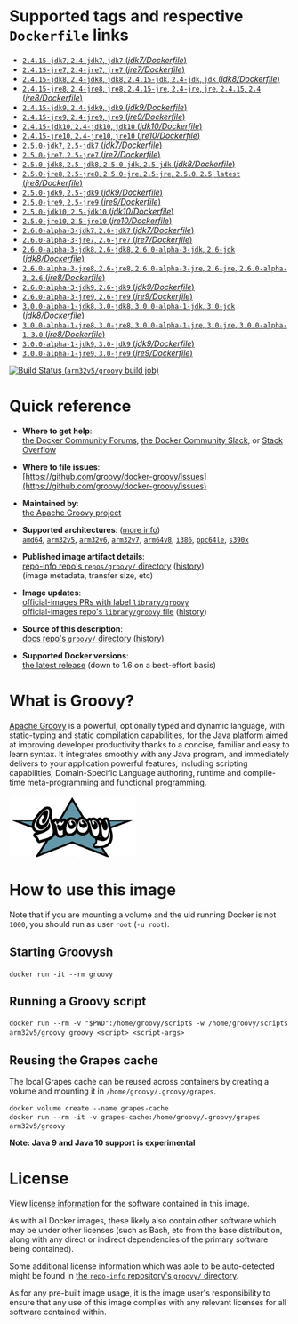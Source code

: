 <!--

********************************************************************************

WARNING:

    DO NOT EDIT "groovy/README.md"

    IT IS AUTO-GENERATED

    (from the other files in "groovy/" combined with a set of templates)

********************************************************************************

-->

# Supported tags and respective `Dockerfile` links

-	[`2.4.15-jdk7`, `2.4-jdk7`, `jdk7` (*jdk7/Dockerfile*)](https://github.com/groovy/docker-groovy/blob/420f3af36206e1e6ddb1b715bfcc9f0591c8501f/jdk7/Dockerfile)
-	[`2.4.15-jre7`, `2.4-jre7`, `jre7` (*jre7/Dockerfile*)](https://github.com/groovy/docker-groovy/blob/420f3af36206e1e6ddb1b715bfcc9f0591c8501f/jre7/Dockerfile)
-	[`2.4.15-jdk8`, `2.4-jdk8`, `jdk8`, `2.4.15-jdk`, `2.4-jdk`, `jdk` (*jdk8/Dockerfile*)](https://github.com/groovy/docker-groovy/blob/420f3af36206e1e6ddb1b715bfcc9f0591c8501f/jdk8/Dockerfile)
-	[`2.4.15-jre8`, `2.4-jre8`, `jre8`, `2.4.15-jre`, `2.4-jre`, `jre`, `2.4.15`, `2.4` (*jre8/Dockerfile*)](https://github.com/groovy/docker-groovy/blob/420f3af36206e1e6ddb1b715bfcc9f0591c8501f/jre8/Dockerfile)
-	[`2.4.15-jdk9`, `2.4-jdk9`, `jdk9` (*jdk9/Dockerfile*)](https://github.com/groovy/docker-groovy/blob/420f3af36206e1e6ddb1b715bfcc9f0591c8501f/jdk9/Dockerfile)
-	[`2.4.15-jre9`, `2.4-jre9`, `jre9` (*jre9/Dockerfile*)](https://github.com/groovy/docker-groovy/blob/420f3af36206e1e6ddb1b715bfcc9f0591c8501f/jre9/Dockerfile)
-	[`2.4.15-jdk10`, `2.4-jdk10`, `jdk10` (*jdk10/Dockerfile*)](https://github.com/groovy/docker-groovy/blob/420f3af36206e1e6ddb1b715bfcc9f0591c8501f/jdk10/Dockerfile)
-	[`2.4.15-jre10`, `2.4-jre10`, `jre10` (*jre10/Dockerfile*)](https://github.com/groovy/docker-groovy/blob/420f3af36206e1e6ddb1b715bfcc9f0591c8501f/jre10/Dockerfile)
-	[`2.5.0-jdk7`, `2.5-jdk7` (*jdk7/Dockerfile*)](https://github.com/groovy/docker-groovy/blob/0b041ffb39ee812c7115260ba8e8b835495efa10/jdk7/Dockerfile)
-	[`2.5.0-jre7`, `2.5-jre7` (*jre7/Dockerfile*)](https://github.com/groovy/docker-groovy/blob/0b041ffb39ee812c7115260ba8e8b835495efa10/jre7/Dockerfile)
-	[`2.5.0-jdk8`, `2.5-jdk8`, `2.5.0-jdk`, `2.5-jdk` (*jdk8/Dockerfile*)](https://github.com/groovy/docker-groovy/blob/0b041ffb39ee812c7115260ba8e8b835495efa10/jdk8/Dockerfile)
-	[`2.5.0-jre8`, `2.5-jre8`, `2.5.0-jre`, `2.5-jre`, `2.5.0`, `2.5`, `latest` (*jre8/Dockerfile*)](https://github.com/groovy/docker-groovy/blob/0b041ffb39ee812c7115260ba8e8b835495efa10/jre8/Dockerfile)
-	[`2.5.0-jdk9`, `2.5-jdk9` (*jdk9/Dockerfile*)](https://github.com/groovy/docker-groovy/blob/0b041ffb39ee812c7115260ba8e8b835495efa10/jdk9/Dockerfile)
-	[`2.5.0-jre9`, `2.5-jre9` (*jre9/Dockerfile*)](https://github.com/groovy/docker-groovy/blob/0b041ffb39ee812c7115260ba8e8b835495efa10/jre9/Dockerfile)
-	[`2.5.0-jdk10`, `2.5-jdk10` (*jdk10/Dockerfile*)](https://github.com/groovy/docker-groovy/blob/0b041ffb39ee812c7115260ba8e8b835495efa10/jdk10/Dockerfile)
-	[`2.5.0-jre10`, `2.5-jre10` (*jre10/Dockerfile*)](https://github.com/groovy/docker-groovy/blob/0b041ffb39ee812c7115260ba8e8b835495efa10/jre10/Dockerfile)
-	[`2.6.0-alpha-3-jdk7`, `2.6-jdk7` (*jdk7/Dockerfile*)](https://github.com/groovy/docker-groovy/blob/4cd18131eb84e70abffd421aacaf4a3274194466/jdk7/Dockerfile)
-	[`2.6.0-alpha-3-jre7`, `2.6-jre7` (*jre7/Dockerfile*)](https://github.com/groovy/docker-groovy/blob/4cd18131eb84e70abffd421aacaf4a3274194466/jre7/Dockerfile)
-	[`2.6.0-alpha-3-jdk8`, `2.6-jdk8`, `2.6.0-alpha-3-jdk`, `2.6-jdk` (*jdk8/Dockerfile*)](https://github.com/groovy/docker-groovy/blob/4cd18131eb84e70abffd421aacaf4a3274194466/jdk8/Dockerfile)
-	[`2.6.0-alpha-3-jre8`, `2.6-jre8`, `2.6.0-alpha-3-jre`, `2.6-jre`, `2.6.0-alpha-3`, `2.6` (*jre8/Dockerfile*)](https://github.com/groovy/docker-groovy/blob/4cd18131eb84e70abffd421aacaf4a3274194466/jre8/Dockerfile)
-	[`2.6.0-alpha-3-jdk9`, `2.6-jdk9` (*jdk9/Dockerfile*)](https://github.com/groovy/docker-groovy/blob/4cd18131eb84e70abffd421aacaf4a3274194466/jdk9/Dockerfile)
-	[`2.6.0-alpha-3-jre9`, `2.6-jre9` (*jre9/Dockerfile*)](https://github.com/groovy/docker-groovy/blob/4cd18131eb84e70abffd421aacaf4a3274194466/jre9/Dockerfile)
-	[`3.0.0-alpha-1-jdk8`, `3.0-jdk8`, `3.0.0-alpha-1-jdk`, `3.0-jdk` (*jdk8/Dockerfile*)](https://github.com/groovy/docker-groovy/blob/b8eb639e626ef97aa283cfda1fc10f92b93fd48c/jdk8/Dockerfile)
-	[`3.0.0-alpha-1-jre8`, `3.0-jre8`, `3.0.0-alpha-1-jre`, `3.0-jre`, `3.0.0-alpha-1`, `3.0` (*jre8/Dockerfile*)](https://github.com/groovy/docker-groovy/blob/b8eb639e626ef97aa283cfda1fc10f92b93fd48c/jre8/Dockerfile)
-	[`3.0.0-alpha-1-jdk9`, `3.0-jdk9` (*jdk9/Dockerfile*)](https://github.com/groovy/docker-groovy/blob/b8eb639e626ef97aa283cfda1fc10f92b93fd48c/jdk9/Dockerfile)
-	[`3.0.0-alpha-1-jre9`, `3.0-jre9` (*jre9/Dockerfile*)](https://github.com/groovy/docker-groovy/blob/b8eb639e626ef97aa283cfda1fc10f92b93fd48c/jre9/Dockerfile)

[![Build Status](https://doi-janky.infosiftr.net/job/multiarch/job/arm32v5/job/groovy/badge/icon) (`arm32v5/groovy` build job)](https://doi-janky.infosiftr.net/job/multiarch/job/arm32v5/job/groovy/)

# Quick reference

-	**Where to get help**:  
	[the Docker Community Forums](https://forums.docker.com/), [the Docker Community Slack](https://blog.docker.com/2016/11/introducing-docker-community-directory-docker-community-slack/), or [Stack Overflow](https://stackoverflow.com/search?tab=newest&q=docker)

-	**Where to file issues**:  
	[https://github.com/groovy/docker-groovy/issues](https://github.com/groovy/docker-groovy/issues)

-	**Maintained by**:  
	[the Apache Groovy project](https://github.com/groovy/docker-groovy)

-	**Supported architectures**: ([more info](https://github.com/docker-library/official-images#architectures-other-than-amd64))  
	[`amd64`](https://hub.docker.com/r/amd64/groovy/), [`arm32v5`](https://hub.docker.com/r/arm32v5/groovy/), [`arm32v6`](https://hub.docker.com/r/arm32v6/groovy/), [`arm32v7`](https://hub.docker.com/r/arm32v7/groovy/), [`arm64v8`](https://hub.docker.com/r/arm64v8/groovy/), [`i386`](https://hub.docker.com/r/i386/groovy/), [`ppc64le`](https://hub.docker.com/r/ppc64le/groovy/), [`s390x`](https://hub.docker.com/r/s390x/groovy/)

-	**Published image artifact details**:  
	[repo-info repo's `repos/groovy/` directory](https://github.com/docker-library/repo-info/blob/master/repos/groovy) ([history](https://github.com/docker-library/repo-info/commits/master/repos/groovy))  
	(image metadata, transfer size, etc)

-	**Image updates**:  
	[official-images PRs with label `library/groovy`](https://github.com/docker-library/official-images/pulls?q=label%3Alibrary%2Fgroovy)  
	[official-images repo's `library/groovy` file](https://github.com/docker-library/official-images/blob/master/library/groovy) ([history](https://github.com/docker-library/official-images/commits/master/library/groovy))

-	**Source of this description**:  
	[docs repo's `groovy/` directory](https://github.com/docker-library/docs/tree/master/groovy) ([history](https://github.com/docker-library/docs/commits/master/groovy))

-	**Supported Docker versions**:  
	[the latest release](https://github.com/docker/docker-ce/releases/latest) (down to 1.6 on a best-effort basis)

# What is Groovy?

[Apache Groovy](http://groovy-lang.org/) is a powerful, optionally typed and dynamic language, with static-typing and static compilation capabilities, for the Java platform aimed at improving developer productivity thanks to a concise, familiar and easy to learn syntax. It integrates smoothly with any Java program, and immediately delivers to your application powerful features, including scripting capabilities, Domain-Specific Language authoring, runtime and compile-time meta-programming and functional programming.

![logo](https://raw.githubusercontent.com/docker-library/docs/bb5fc730ed18c45d86425f9fa4265d50cb795ec8/groovy/logo.png)

# How to use this image

Note that if you are mounting a volume and the uid running Docker is not `1000`, you should run as user `root` (`-u root`).

## Starting Groovysh

`docker run -it --rm groovy`

## Running a Groovy script

`docker run --rm -v "$PWD":/home/groovy/scripts -w /home/groovy/scripts arm32v5/groovy groovy <script> <script-args>`

## Reusing the Grapes cache

The local Grapes cache can be reused across containers by creating a volume and mounting it in `/home/groovy/.groovy/grapes`.

```console
docker volume create --name grapes-cache
docker run --rm -it -v grapes-cache:/home/groovy/.groovy/grapes arm32v5/groovy
```

**Note: Java 9 and Java 10 support is experimental**

# License

View [license information](http://www.apache.org/licenses/LICENSE-2.0.html) for the software contained in this image.

As with all Docker images, these likely also contain other software which may be under other licenses (such as Bash, etc from the base distribution, along with any direct or indirect dependencies of the primary software being contained).

Some additional license information which was able to be auto-detected might be found in [the `repo-info` repository's `groovy/` directory](https://github.com/docker-library/repo-info/tree/master/repos/groovy).

As for any pre-built image usage, it is the image user's responsibility to ensure that any use of this image complies with any relevant licenses for all software contained within.
